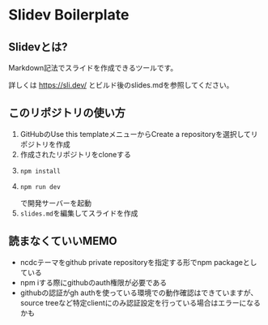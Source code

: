 # Slidev Boilerplate

## Slidevとは?

Markdown記法でスライドを作成できるツールです。

詳しくは https://sli.dev/ とビルド後のslides.mdを参照してください。

## このリポジトリの使い方

1. GitHubのUse this templateメニューからCreate a repositoryを選択してリポジトリを作成
2. 作成されたリポジトリをcloneする
3. ```
   npm install
   ```
4. ```
   npm run dev
   ```
   で開発サーバーを起動
5. `slides.md`を編集してスライドを作成

## 読まなくていいMEMO

- ncdcテーマをgithub private repositoryを指定する形でnpm packageとしている
- npm iする際にgithubのauth権限が必要である
- githubの認証がgh authを使っている環境での動作確認はできていますが、source treeなど特定clientにのみ認証設定を行っている場合はエラーになるかも

